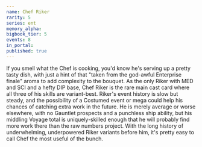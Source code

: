 ```yaml
---
name: Chef Riker
rarity: 5
series: ent
memory_alpha:
bigbook_tier: 5
events: 8
in_portal:
published: true
---
```


If you smell what the Chef is cooking, you'd know he's serving up a pretty tasty dish, with just a hint of that "taken from the god-awful Enterprise finale" aroma to add complexity to the bouquet. As the only Riker with MED and SCI and a hefty DIP base, Chef Riker is the rare main cast card where all three of his skills are variant-best. Riker's event history is slow but steady, and the possibility of a Costumed event or mega could help his chances of catching extra work in the future. He is merely average or worse elsewhere, with no Gauntlet prospects and a punchless ship ability, but his middling Voyage total is uniquely-skilled enough that he will probably find more work there than the raw numbers project. With the long history of underwhelming, underpowered Riker variants before him, it's pretty easy to call Chef the most useful of the bunch.
